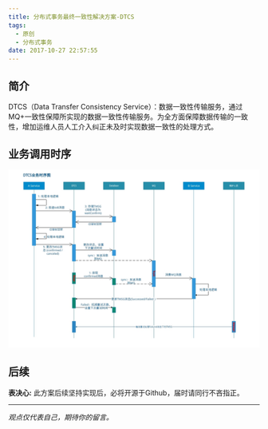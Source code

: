```yaml
---
title: 分布式事务最终一致性解决方案-DTCS
tags:
  - 原创
  - 分布式事务
date: 2017-10-27 22:57:55
---
```


## 简介
DTCS（Data Transfer Consistency Service）：数据一致性传输服务，通过MQ+一致性保障所实现的数据一致性传输服务。为全方面保障数据传输的一致性，增加运维人员人工介入纠正未及时实现数据一致性的处理方式。
## 业务调用时序
![业务调用时序](/images/dtcs-seq.jpg)

## 后续
__表决心:__ 此方案后续坚持实现后，必将开源于Github，届时请同行不吝指正。

-----

*观点仅代表自己，期待你的留言。*
